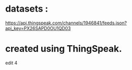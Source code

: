 # datasets :

https://api.thingspeak.com/channels/1946841/feeds.json?api_key=PX26SAPD0OU1QD03

# created using ThingSpeak.
edit 4
